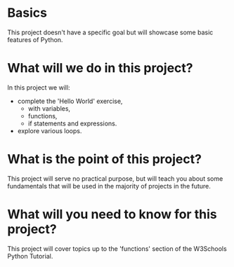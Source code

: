 # Basics
This project doesn't have a specific goal but will showcase some basic features of Python.

# What will we do in this project?
In this project we will:
- complete the 'Hello World' exercise,
    - with variables,
    - functions,
    - if statements and expressions.
- explore various loops.

# What is the point of this project?
This project will serve no practical purpose, but will teach you about some fundamentals that will be used in the majority of projects in the future.

# What will you need to know for this project?
This project will cover topics up to the 'functions' section of the W3Schools Python Tutorial.